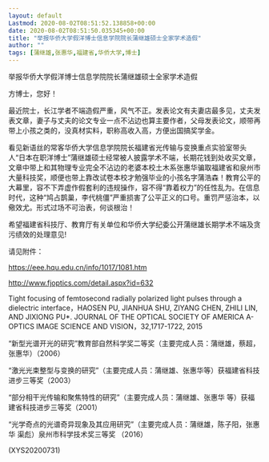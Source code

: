 ```yaml
---
layout: default
Lastmod: 2020-08-02T08:51:52.138858+00:00
date: 2020-08-02T08:51:50.035345+00:00
title: "举报华侨大学假洋博士信息学院院长蒲继雄硕士全家学术造假"
author: ""
tags: [蒲继雄,张惠华,福建省,华侨大学,博士]
---
```


举报华侨大学假洋博士信息学院院长蒲继雄硕士全家学术造假

方博士，您好！

最近院士，长江学者不端造假严重，风气不正。发表论文有夫妻店最多见，丈夫发表文章，妻子与丈夫的论文专业一点不沾边也算主要作者，父母发表论文，顺带再带上小孩之类的，没真材实料，职称高收入高，方便出国搞奖学金。

看见新语丝的常客华侨大学信息学院院长福建省光传输与变换重点实验室带头人“日本在职洋博士”蒲继雄硕士经常被人披露学术不端，长期花钱到处收买文章，文章中带上和其物理专业完全不沾边的老婆本校土木系张惠华骗取福建省和泉州市大量科技奖，顺便也带上靠改试卷本校才勉强毕业的小孩名字蒲浩森！教育公平的大幕里，容不下弄虚作假套利的违规操作，容不得“靠着权力”的任性乱为。在信息时代，这种“鸠占鹊巢，李代桃僵”严重损害了公平正义的口号。重罚严惩治本，以儆效尤。形式过场不可治表，何谈根治！

希望福建省科技厅、教育厅有关单位和华侨大学纪委公开蒲继雄长期学术不端及贪污绩效的处理意见!

请见附件：

https://eee.hqu.edu.cn/info/1017/1081.htm

http://www.fjoptics.com/detail.aspx?id=632

Tight focusing of femtosecond radially polarized light pulses through a dielectric interface，HAOSEN PU, JIANHUA SHU, ZIYANG CHEN, ZHILI LIN, AND JIXIONG PU*. JOURNAL OF THE OPTICAL SOCIETY OF AMERICA A-OPTICS IMAGE SCIENCE AND VISION，32,1717-1722, 2015

“新型光谱开光的研究”教育部自然科学奖二等奖（主要完成人员：蒲继雄，蔡超，张惠华）（2006）

“激光光束整型与变换的研究”（主要完成人员：蒲继雄、张惠华等）获福建省科技进步三等奖（2003）

“部分相干光传输和聚焦特性的研究”（主要完成人员：蒲继雄、张惠华 等）获福建省科技进步三等奖（2001）

“光学奇点的光谱奇异现象及其应用研究”（主要完成人员：蒲继雄，陈子阳，张惠华 渠彪）泉州市科学技术奖三等奖 （2016）

(XYS20200731)

